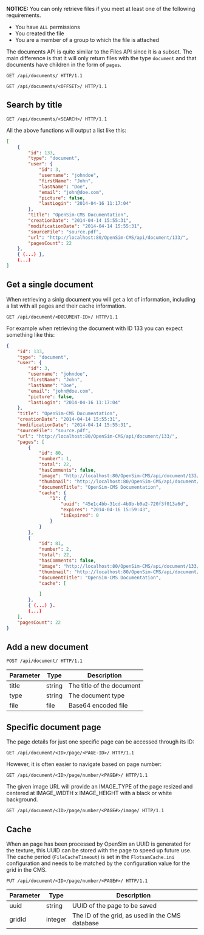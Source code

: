 **NOTICE:** You can only retrieve files if you meet at least one of the following requirements.

 * You have `ALL` permissions
 * You created the file
 * You are a member of a group to which the file is attached

The documents API is quite similar to the Files API since it is a subset. The main difference is that it will only return files with the type `document` and that documents have children in the form of `pages`.

```http
GET /api/documents/ HTTP/1.1
```

```http
GET /api/documents/<OFFSET>/ HTTP/1.1
```

## Search by title
```http
GET /api/documents/<SEARCH>/ HTTP/1.1
```

All the above functions will output a list like this:

```json
[
    {
        "id": 133,
        "type": "document",
        "user": {
            "id": 3,
            "username": "johndoe",
            "firstName": "John",
            "lastName": "Doe",
            "email": "john@doe.com",
            "picture": false,
            "lastLogin": "2014-04-16 11:17:04"
        },
        "title": "OpenSim-CMS Documentation",
        "creationDate": "2014-04-14 15:55:31",
        "modificationDate": "2014-04-14 15:55:31",
        "sourceFile": "source.pdf",
        "url": "http://localhost:80/OpenSim-CMS/api/document/133/",
        "pagesCount": 22
    },
    { (...) },
    (...)
]
```

## Get a single document

When retrieving a sinlg document you will get a lot of information, including a list with all pages and their cache information.

```http
GET /api/document/<DOCUMENT-ID>/ HTTP/1.1
```

For example when retrieving the document with ID 133 you can expect something like this:

```json
{
    "id": 133,
    "type": "document",
    "user": {
        "id": 3,
        "username": "johndoe",
        "firstName": "John",
        "lastName": "Doe",
        "email": "john@doe.com",
        "picture": false,
        "lastLogin": "2014-04-16 11:17:04"
    },
    "title": "OpenSim-CMS Documentation",
    "creationDate": "2014-04-14 15:55:31",
    "modificationDate": "2014-04-14 15:55:31",
    "sourceFile": "source.pdf",
    "url": "http://localhost:80/OpenSim-CMS/api/document/133/",
    "pages": [
        {
            "id": 80,
            "number": 1,
            "total": 22,
            "hasComments": false,
            "image": "http://localhost:80/OpenSim-CMS/api/document/133/page/number/1/image/",
            "thumbnail": "http://localhost:80/OpenSim-CMS/api/document/133/page/number/1/thumbnail/",
            "documentTitle": "OpenSim-CMS Documentation",
            "cache": {
                "1": {
                    "uuid": "45e1c4bb-31cd-4b9b-b0a2-720f3f013a6d",
                    "expires": "2014-04-16 15:59:43",
                    "isExpired": 0
                }
            }
        },
        {
            "id": 81,
            "number": 2,
            "total": 22,
            "hasComments": false,
            "image": "http://localhost:80/OpenSim-CMS/api/document/133/page/number/2/image/",
            "thumbnail": "http://localhost:80/OpenSim-CMS/api/document/133/page/number/2/thumbnail/",
            "documentTitle": "OpenSim-CMS Documentation",
            "cache": [

            ]
        },
        { (...) }.
        (...)
    ],
    "pagesCount": 22
}
```

## Add a new document

```http
POST /api/document/ HTTP/1.1
```
| Parameter         | Type      | Description                                                 |
|-------------------|-----------|-------------------------------------------------------------|
| title             | string    | The title of the document                                   |
| type              | string    | The document type                                           |
| file              | file      | Base64 encoded file                                         |

## Specific document page
The page details for just one specific page can be accessed through its ID:

```http
GET /api/document/<ID>/page/<PAGE-ID>/ HTTP/1.1
```

However, it is often easier to navigate based on page number:

```http
GET /api/document/<ID>/page/number/<PAGE#>/ HTTP/1.1
```

The given image URL will provide an IMAGE_TYPE of the page resized and centered at IMAGE_WIDTH x IMAGE_HEIGHT with a black or white background.

```http
GET /api/document/<ID>/page/number/<PAGE#>/image/ HTTP/1.1
```

## Cache
When an page has been processed by OpenSim an UUID is generated for the texture, this UUID can be stored with the page to speed up future use. The cache period (`FileCacheTimeout`) is set in the `FlotsamCache.ini` configuration and needs to be matched by the configuration value for the grid in the CMS.

```http
PUT /api/document/<ID>/page/number/<PAGE#>/ HTTP/1.1
```

| Parameter         | Type      | Description                                     |
|-------------------|-----------|-------------------------------------------------|
| uuid              | string    | UUID of the page to be saved                    |
| gridId            | integer   | The ID of the grid, as used in the CMS database |
